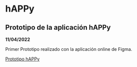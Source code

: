 # hAPPy


## Prototipo de la aplicación hAPPy
**11/04/2022**

Primer Prototipo realizado con la aplicación online de Figma.

[Prototipo hAPPy](https://www.figma.com/file/GZUbe4uApe2EoloPhYdDwl/Untitled?node-id=1%3A360) 
